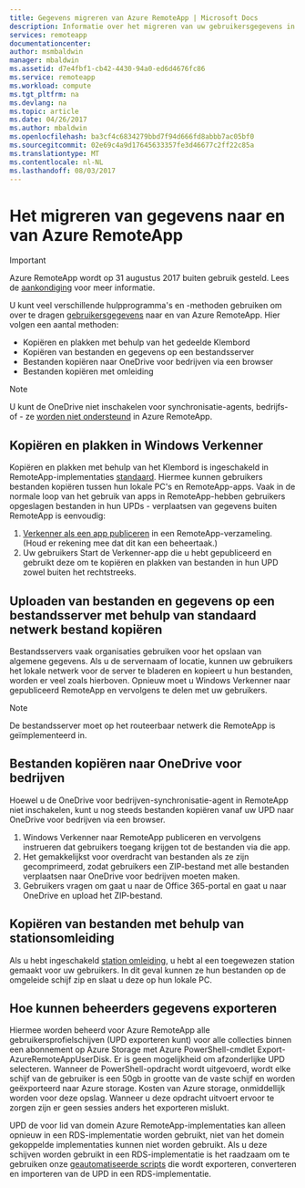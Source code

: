 ```yaml
---
title: Gegevens migreren van Azure RemoteApp | Microsoft Docs
description: Informatie over het migreren van uw gebruikersgegevens in Azure RemoteApp.
services: remoteapp
documentationcenter: 
author: msmbaldwin
manager: mbaldwin
ms.assetid: d7e4fbf1-cb42-4430-94a0-ed6d4676fc86
ms.service: remoteapp
ms.workload: compute
ms.tgt_pltfrm: na
ms.devlang: na
ms.topic: article
ms.date: 04/26/2017
ms.author: mbaldwin
ms.openlocfilehash: ba3cf4c6834279bbd7f94d666fd8abbb7ac05bf0
ms.sourcegitcommit: 02e69c4a9d17645633357fe3d46677c2ff22c85a
ms.translationtype: MT
ms.contentlocale: nl-NL
ms.lasthandoff: 08/03/2017
---
```

# <a name="how-to-migrate-data-into-and-out-of-azure-remoteapp"></a>Het migreren van gegevens naar en van Azure RemoteApp
> [!IMPORTANT]
> Azure RemoteApp wordt op 31 augustus 2017 buiten gebruik gesteld. Lees de [aankondiging](https://go.microsoft.com/fwlink/?linkid=821148) voor meer informatie.
> 
> 

U kunt veel verschillende hulpprogramma's en -methoden gebruiken om over te dragen [gebruikersgegevens](remoteapp-upd.md) naar en van Azure RemoteApp. Hier volgen een aantal methoden:

* Kopiëren en plakken met behulp van het gedeelde Klembord
* Kopiëren van bestanden en gegevens op een bestandsserver
* Bestanden kopiëren naar OneDrive voor bedrijven via een browser
* Bestanden kopiëren met omleiding

> [!NOTE]
> U kunt de OneDrive niet inschakelen voor synchronisatie-agents, bedrijfs- of - ze [worden niet ondersteund](remoteapp-onedrive.md) in Azure RemoteApp.
> 
> 

## <a name="use-copy-and-paste-in-file-explorer"></a>Kopiëren en plakken in Windows Verkenner
Kopiëren en plakken met behulp van het Klembord is ingeschakeld in RemoteApp-implementaties [standaard](remoteapp-redirection.md). Hiermee kunnen gebruikers bestanden kopiëren tussen hun lokale PC's en RemoteApp-apps. Vaak in de normale loop van het gebruik van apps in RemoteApp-hebben gebruikers opgeslagen bestanden in hun UPDs - verplaatsen van gegevens buiten RemoteApp is eenvoudig:

1. [Verkenner als een app publiceren](remoteapp-publish.md) in een RemoteApp-verzameling. (Houd er rekening mee dat dit kan een beheertaak.)
2. Uw gebruikers Start de Verkenner-app die u hebt gepubliceerd en gebruikt deze om te kopiëren en plakken van bestanden in hun UPD zowel buiten het rechtstreeks.

## <a name="upload-files-and-data-to-a-file-server-by-using-standard-network-file-copy"></a>Uploaden van bestanden en gegevens op een bestandsserver met behulp van standaard netwerk bestand kopiëren
Bestandsservers vaak organisaties gebruiken voor het opslaan van algemene gegevens. Als u de servernaam of locatie, kunnen uw gebruikers het lokale netwerk voor de server te bladeren en kopieert u hun bestanden, worden er veel zoals hierboven. Opnieuw moet u Windows Verkenner naar gepubliceerd RemoteApp en vervolgens te delen met uw gebruikers.

> [!NOTE]
> De bestandsserver moet op het routeerbaar netwerk die RemoteApp is geïmplementeerd in.
> 
> 

## <a name="copy-files-to-onedrive-for-business"></a>Bestanden kopiëren naar OneDrive voor bedrijven
Hoewel u de OneDrive voor bedrijven-synchronisatie-agent in RemoteApp niet inschakelen, kunt u nog steeds bestanden kopiëren vanaf uw UPD naar OneDrive voor bedrijven via een browser. 

1. Windows Verkenner naar RemoteApp publiceren en vervolgens instrueren dat gebruikers toegang krijgen tot de bestanden via die app. 
2. Het gemakkelijkst voor overdracht van bestanden als ze zijn gecomprimeerd, zodat gebruikers een ZIP-bestand met alle bestanden verplaatsen naar OneDrive voor bedrijven moeten maken.
3. Gebruikers vragen om gaat u naar de Office 365-portal en gaat u naar OneDrive en upload het ZIP-bestand.

## <a name="copy-files-by-using-drive-redirection"></a>Kopiëren van bestanden met behulp van stationsomleiding
Als u hebt ingeschakeld [station omleiding](remoteapp-redirection.md), u hebt al een toegewezen station gemaakt voor uw gebruikers. In dit geval kunnen ze hun bestanden op de omgeleide schijf zip en slaat u deze op hun lokale PC.

## <a name="how-administrators-can-export-data"></a>Hoe kunnen beheerders gegevens exporteren

Hiermee worden beheerd voor Azure RemoteApp alle gebruikersprofielschijven (UPD exporteren kunt) voor alle collecties binnen een abonnement op Azure Storage met Azure PowerShell-cmdlet Export-AzureRemoteAppUserDisk.  Er is geen mogelijkheid om afzonderlijke UPD selecteren.  Wanneer de PowerShell-opdracht wordt uitgevoerd, wordt elke schijf van de gebruiker is een 50gb in grootte van de vaste schijf en worden geëxporteerd naar Azure storage.  Kosten van Azure storage, onmiddellijk worden voor deze opslag.  Wanneer u deze opdracht uitvoert ervoor te zorgen zijn er geen sessies anders het exporteren mislukt.

UPD de voor lid van domein Azure RemoteApp-implementaties kan alleen opnieuw in een RDS-implementatie worden gebruikt, niet van het domein gekoppelde implementaties kunnen niet worden gebruikt.  Als u deze schijven worden gebruikt in een RDS-implementatie is het raadzaam om te gebruiken onze [geautomatiseerde scripts](https://github.com/arcadiahlyy/aramigration) die wordt exporteren, converteren en importeren van de UPD in een RDS-implementatie.

